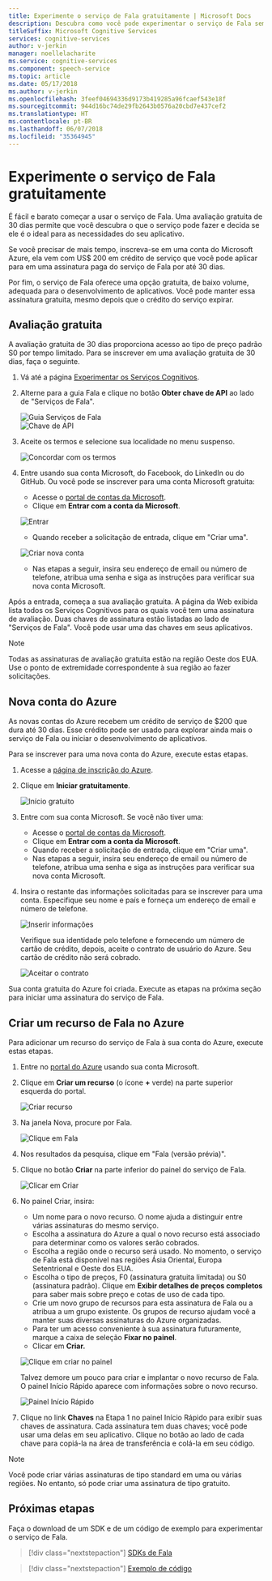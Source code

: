 ```yaml
---
title: Experimente o serviço de Fala gratuitamente | Microsoft Docs
description: Descubra como você pode experimentar o serviço de Fala sem qualquer custo.
titleSuffix: Microsoft Cognitive Services
services: cognitive-services
author: v-jerkin
manager: noellelacharite
ms.service: cognitive-services
ms.component: speech-service
ms.topic: article
ms.date: 05/17/2018
ms.author: v-jerkin
ms.openlocfilehash: 3feef04694336d9173b419285a96fcaef543e18f
ms.sourcegitcommit: 944d16bc74de29fb2643b0576a20cbd7e437cef2
ms.translationtype: HT
ms.contentlocale: pt-BR
ms.lasthandoff: 06/07/2018
ms.locfileid: "35364945"
---
```

# <a name="try-the-speech-service-for-free"></a>Experimente o serviço de Fala gratuitamente

É fácil e barato começar a usar o serviço de Fala. Uma avaliação gratuita de 30 dias permite que você descubra o que o serviço pode fazer e decida se ele é o ideal para as necessidades do seu aplicativo.

Se você precisar de mais tempo, inscreva-se em uma conta do Microsoft Azure, ela vem com US$ 200 em crédito de serviço que você pode aplicar para em uma assinatura paga do serviço de Fala por até 30 dias.

Por fim, o serviço de Fala oferece uma opção gratuita, de baixo volume, adequada para o desenvolvimento de aplicativos. Você pode manter essa assinatura gratuita, mesmo depois que o crédito do serviço expirar.

## <a name="free-trial"></a>Avaliação gratuita

A avaliação gratuita de 30 dias proporciona acesso ao tipo de preço padrão S0 por tempo limitado. Para se inscrever em uma avaliação gratuita de 30 dias, faça o seguinte.

1. Vá até a página [Experimentar os Serviços Cognitivos](https://azure.microsoft.com/try/cognitive-services/).

1. Alterne para a guia Fala e clique no botão **Obter chave de API** ao lado de "Serviços de Fala".

   ![Guia Serviços de Fala](media/index/try-speech-api-free-trial1.png)<br>
   ![Chave de API](media/index/try-speech-api-free-trial2.png)

3. Aceite os termos e selecione sua localidade no menu suspenso.

   ![Concordar com os termos](media/index/try-speech-api-free-trial3.png)

4. Entre usando sua conta Microsoft, do Facebook, do LinkedIn ou do GitHub. Ou você pode se inscrever para uma conta Microsoft gratuita:

    * Acesse o [portal de contas da Microsoft](https://account.microsoft.com/account).
    * Clique em **Entrar com a conta da Microsoft**.

    ![Entrar](media/index/try-speech-api-free-trial4.png)

    * Quando receber a solicitação de entrada, clique em "Criar uma".

    ![Criar nova conta](media/index/try-speech-api-free-trial5.png)

    * Nas etapas a seguir, insira seu endereço de email ou número de telefone, atribua uma senha e siga as instruções para verificar sua nova conta Microsoft.

Após a entrada, começa a sua avaliação gratuita. A página da Web exibida lista todos os Serviços Cognitivos para os quais você tem uma assinatura de avaliação. Duas chaves de assinatura estão listadas ao lado de "Serviços de Fala". Você pode usar uma das chaves em seus aplicativos.

> [!NOTE]
> Todas as assinaturas de avaliação gratuita estão na região Oeste dos EUA. Use o ponto de extremidade correspondente à sua região ao fazer solicitações.

## <a name="new-azure-account"></a>Nova conta do Azure

As novas contas do Azure recebem um crédito de serviço de $200 que dura até 30 dias. Esse crédito pode ser usado para explorar ainda mais o serviço de Fala ou iniciar o desenvolvimento de aplicativos.

Para se inscrever para uma nova conta do Azure, execute estas etapas.

1. Acesse a [página de inscrição do Azure](https://azure.microsoft.com/free/ai/). 

1. Clique em **Iniciar gratuitamente**.

    ![Início gratuito](media/index/try-speech-api-new-azure1.png)

3. Entre com sua conta Microsoft. Se você não tiver uma:

    * Acesse o [portal de contas da Microsoft](https://account.microsoft.com/account).
    * Clique em **Entrar com a conta da Microsoft**.
    * Quando receber a solicitação de entrada, clique em "Criar uma".
    * Nas etapas a seguir, insira seu endereço de email ou número de telefone, atribua uma senha e siga as instruções para verificar sua nova conta Microsoft.

1. Insira o restante das informações solicitadas para se inscrever para uma conta. Especifique seu nome e país e forneça um endereço de email e número de telefone.

    ![Inserir informações](media/index/try-speech-api-new-azure2.png)

    Verifique sua identidade pelo telefone e fornecendo um número de cartão de crédito, depois, aceite o contrato de usuário do Azure. Seu cartão de crédito não será cobrado.

    ![Aceitar o contrato](media/index/try-speech-api-new-azure3.png)

Sua conta gratuita do Azure foi criada. Execute as etapas na próxima seção para iniciar uma assinatura do serviço de Fala.

## <a name="create-a-speech-resource-in-azure"></a>Criar um recurso de Fala no Azure

Para adicionar um recurso do serviço de Fala à sua conta do Azure, execute estas etapas.

1. Entre no [portal do Azure](https://ms.portal.azure.com/) usando sua conta Microsoft.

1. Clique em **Criar um recurso** (o ícone **+** verde) na parte superior esquerda do portal.

    ![Criar recurso](media/index/try-speech-api-create-speech1.png)

1. Na janela Nova, procure por Fala.

    ![Clique em Fala](media/index/try-speech-api-create-speech2.png)

1. Nos resultados da pesquisa, clique em "Fala (versão prévia)".

1. Clique no botão **Criar** na parte inferior do painel do serviço de Fala.

    ![Clicar em Criar](media/index/try-speech-api-create-speech3.png)

1. No painel Criar, insira:

    * Um nome para o novo recurso. O nome ajuda a distinguir entre várias assinaturas do mesmo serviço.
    * Escolha a assinatura do Azure a qual o novo recurso está associado para determinar como os valores serão cobrados.
    * Escolha a região onde o recurso será usado. No momento, o serviço de Fala está disponível nas regiões Ásia Oriental, Europa Setentrional e Oeste dos EUA.
    * Escolha o tipo de preços, F0 (assinatura gratuita limitada) ou S0 (assinatura padrão). Clique em **Exibir detalhes de preços completos** para saber mais sobre preço e cotas de uso de cada tipo.
    * Crie um novo grupo de recursos para esta assinatura de Fala ou a atribua a um grupo existente. Os grupos de recurso ajudam você a manter suas diversas assinaturas do Azure organizadas.
    * Para ter um acesso conveniente à sua assinatura futuramente, marque a caixa de seleção **Fixar no painel**.
    * Clicar em **Criar.**

    ![Clique em criar no painel](media/index/try-speech-api-create-speech4.png)

    Talvez demore um pouco para criar e implantar o novo recurso de Fala. O painel Início Rápido aparece com informações sobre o novo recurso.

    ![Painel Início Rápido](media/index/try-speech-api-create-speech5.png)

1. Clique no link **Chaves** na Etapa 1 no painel Início Rápido para exibir suas chaves de assinatura. Cada assinatura tem duas chaves; você pode usar uma delas em seu aplicativo. Clique no botão ao lado de cada chave para copiá-la na área de transferência e colá-la em seu código.

> [!NOTE]
> Você pode criar várias assinaturas de tipo standard em uma ou várias regiões. No entanto, só pode criar uma assinatura de tipo gratuito.

## <a name="next-steps"></a>Próximas etapas

Faça o download de um SDK e de um código de exemplo para experimentar o serviço de Fala.

> [!div class="nextstepaction"]
> [SDKs de Fala](speech-sdk.md)

> [!div class="nextstepaction"]
> [Exemplo de código](samples.md)
